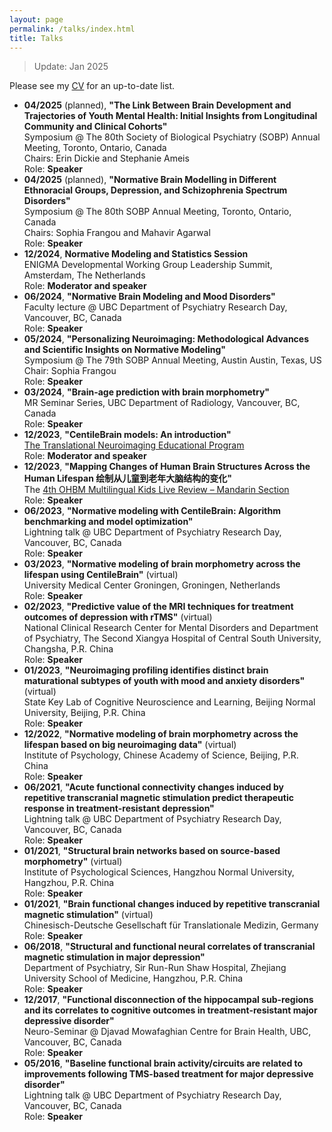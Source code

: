 ```yaml
---
layout: page
permalink: /talks/index.html
title: Talks
---
```

> Update: Jan 2025

Please see my [CV](https://drive.google.com/file/d/10FFTr2lbn81pHSaw2r7xNfhODr1nfW_1/view) for an up-to-date list.

- **04/2025** (planned), **"The Link Between Brain Development and Trajectories of Youth Mental Health: Initial Insights from Longitudinal Community and Clinical Cohorts"** <br>
  Symposium @ The 80th Society of Biological Psychiatry (SOBP) Annual Meeting, Toronto, Ontario, Canada<br>
  Chairs: Erin Dickie and Stephanie Ameis<br>
  Role: **Speaker**<br>
- **04/2025** (planned), **"Normative Brain Modelling in Different Ethnoracial Groups, Depression, and Schizophrenia Spectrum Disorders"** <br>
  Symposium @ The 80th SOBP Annual Meeting, Toronto, Ontario, Canada<br>
  Chairs: Sophia Frangou and Mahavir Agarwal<br>
  Role: **Speaker**<br>
- **12/2024**, **Normative Modeling and Statistics Session** <br>
  ENIGMA Developmental Working Group Leadership Summit, Amsterdam, The Netherlands<br>
  Role: **Moderator and speaker**<br>
- **06/2024**, **"Normative Brain Modeling and Mood Disorders"** <br>
  Faculty lecture @ UBC Department of Psychiatry Research Day, Vancouver, BC, Canada<br>
  Role: **Speaker**<br>
- **05/2024**, **"Personalizing Neuroimaging: Methodological Advances and Scientific Insights on Normative Modeling"** <br>
  Symposium @ The 79th SOBP Annual Meeting, Austin Austin, Texas, US<br>
  Chair: Sophia Frangou<br>
  Role: **Speaker**<br>
- **03/2024**, **"Brain-age prediction with brain morphometry"** <br>
  MR Seminar Series, UBC Department of Radiology, Vancouver, BC, Canada<br>
  Role: **Speaker**<br>
- **12/2023**, **"CentileBrain models: An introduction"** <br>
  [The Translational Neuroimaging Educational Program](https://www.translational-neuro.org/)<br>
  Role: **Moderator and speaker**<br>
- **12/2023**, **"Mapping Changes of Human Brain Structures Across the Human Lifespan 绘制从儿童到老年大脑结构的变化"** <br>
  The [4th OHBM Multilingual Kids Live Review – Mandarin Section](https://ohbm-dic.github.io/kidsreview/2023/)<br>
  Role: **Speaker**<br>
- **06/2023**, **"Normative modeling with CentileBrain: Algorithm benchmarking and model optimization"** <br>
  Lightning talk @ UBC Department of Psychiatry Research Day, Vancouver, BC, Canada<br>
  Role: **Speaker**<br>
- **03/2023**, **"Normative modeling of brain morphometry across the lifespan using CentileBrain"** (virtual)<br>
  University Medical Center Groningen, Groningen, Netherlands<br>
  Role: **Speaker**<br>
- **02/2023**, **"Predictive value of the MRI techniques for treatment outcomes of depression with rTMS"** (virtual)<br>
  National Clinical Research Center for Mental Disorders and Department of Psychiatry, The Second Xiangya Hospital of Central South University, Changsha, P.R. China<br> 
  Role: **Speaker**<br>
- **01/2023**, **"Neuroimaging profiling identifies distinct brain maturational subtypes of youth with mood and anxiety disorders"** (virtual)<br>
  State Key Lab of Cognitive Neuroscience and Learning, Beijing Normal University, Beijing, P.R. China<br>
  Role: **Speaker**<br>
- **12/2022**, **"Normative modeling of brain morphometry across the lifespan based on big neuroimaging data"** (virtual)<br>
  Institute of Psychology, Chinese Academy of Science, Beijing, P.R. China<br>
  Role: **Speaker**<br>
- **06/2021**, **"Acute functional connectivity changes induced by repetitive transcranial magnetic stimulation predict therapeutic response in treatment-resistant depression"** <br>
  Lightning talk @ UBC Department of Psychiatry Research Day, Vancouver, BC, Canada<br>
  Role: **Speaker**<br>
- **01/2021**, **"Structural brain networks based on source-based morphometry"** (virtual)<br>
  Institute of Psychological Sciences, Hangzhou Normal University, Hangzhou, P.R. China<br>
  Role: **Speaker**<br>
- **01/2021**, **"Brain functional changes induced by repetitive transcranial magnetic stimulation"** (virtual)<br>
  Chinesisch-Deutsche Gesellschaft für Translationale Medizin, Germany<br>
  Role: **Speaker**<br>
- **06/2018**, **"Structural and functional neural correlates of transcranial magnetic stimulation in major depression"** <br>
  Department of Psychiatry, Sir Run-Run Shaw Hospital, Zhejiang University School of Medicine, Hangzhou, P.R. China<br>
  Role: **Speaker**<br>
- **12/2017**, **"Functional disconnection of the hippocampal sub-regions and its correlates to cognitive outcomes in treatment-resistant major depressive disorder"** <br>
  Neuro-Seminar @ Djavad Mowafaghian Centre for Brain Health, UBC, Vancouver, BC, Canada<br>
  Role: **Speaker**<br>
- **05/2016**, **"Baseline functional brain activity/circuits are related to improvements following TMS-based treatment for major depressive disorder"** <br>
  Lightning talk @ UBC Department of Psychiatry Research Day, Vancouver, BC, Canada<br>
  Role: **Speaker**<br>

<br>

<br>

  





